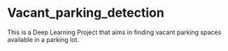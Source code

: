 # Vacant_parking_detection
This is a Deep Learning Project that aims in finding vacant parking spaces available in a parking lot.
